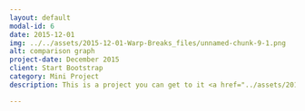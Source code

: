 ```yaml
---
layout: default
modal-id: 6
date: 2015-12-01
img: ../../assets/2015-12-01-Warp-Breaks_files/unnamed-chunk-9-1.png
alt: comparison graph
project-date: December 2015
client: Start Bootstrap
category: Mini Project
description: This is a project you can get to it <a href="../assets/2015-12-01-Warp-Breaks">here</a> ...

---
```


